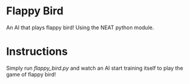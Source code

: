 # Flappy Bird
An AI that plays flappy bird! Using the NEAT python module.

# Instructions
Simply run *flappy_bird.py* and watch an AI start training itself to play the game of flappy bird!
